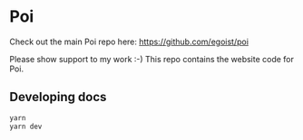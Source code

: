 # Poi

Check out the main Poi repo here: https://github.com/egoist/poi

Please show support to my work :-)
This repo contains the website code for Poi.

## Developing docs

```bash
yarn 
yarn dev
```

